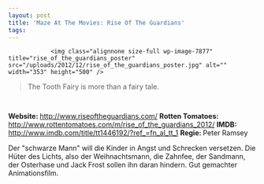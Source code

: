 ```yaml
---
layout: post
title: 'Maze At The Movies: Rise Of The Guardians'
tags:
---
```



                <img class="alignnone size-full wp-image-7877" title="rise_of_the_guardians_poster" src="/uploads/2012/12/rise_of_the_guardians_poster.jpg" alt="" width="353" height="500" />
<blockquote>The Tooth Fairy is more than a fairy tale.</blockquote>
<img class="alignnone size-full wp-image-5898" title="movie_review_4stars" src="/uploads/2010/02/movie_review_4stars.png" alt="" width="75" height="15" />
<p><strong></strong></p>
<p><strong>Website: </strong><a href="http://www.riseoftheguardians.com/"><a href="http://www.riseoftheguardians.com/">http://www.riseoftheguardians.com/</a></a>
<strong>Rotten Tomatoes: </strong><a href="http://www.rottentomatoes.com/m/rise_of_the_guardians_2012/"><a href="http://www.rottentomatoes.com/m/rise_of_the_guardians_2012/">http://www.rottentomatoes.com/m/rise_of_the_guardians_2012/</a></a>
<strong>IMDB: </strong><a href="http://www.imdb.com/title/tt1446192/?ref_=fn_al_tt_1"><a href="http://www.imdb.com/title/tt1446192/?ref_=fn_al_tt_1">http://www.imdb.com/title/tt1446192/?ref_=fn_al_tt_1</a></a>
<strong>Regie: </strong>Peter Ramsey</p>
<p>Der &quot;schwarze Mann&quot; will die Kinder in Angst und Schrecken versetzen. Die Hüter des Lichts, also der Weihnachtsmann, die Zahnfee, der Sandmann, der Osterhase und Jack Frost sollen ihn daran hindern. Gut gemachter Animationsfilm.</p>
